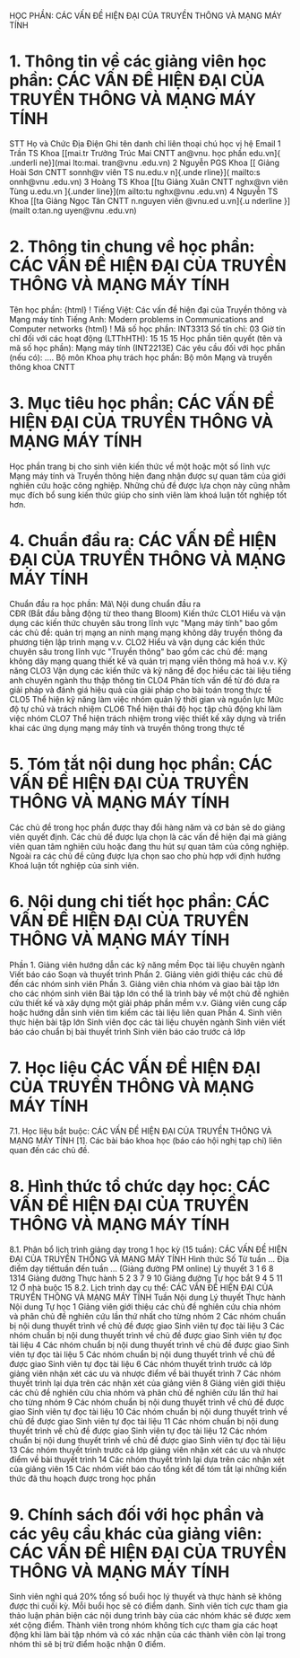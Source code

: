 HỌC PHẦN: CÁC VẤN ĐỀ HIỆN ĐẠI CỦA TRUYỀN THÔNG VÀ MẠNG MÁY TÍNH
# 1. Thông tin về các giảng viên học phần: CÁC VẤN ĐỀ HIỆN ĐẠI CỦA TRUYỀN THÔNG VÀ MẠNG MÁY TÍNH 
STT Họ và Chức Địa Điện Ghi tên danh chỉ liên thoại chú học vị hệ Email 1 Trần TS Khoa [[mai.tr Trưởng Trúc Mai CNTT an\@vnu. học phần edu.vn]{ .underli ne}](mai lto:mai. tran@vnu .edu.vn) 2 Nguyễn PGS Khoa [[ Giảng Hoài Sơn CNTT sonnh\@v viên TS nu.edu.v n]{.unde rline}]( mailto:s onnh@vnu .edu.vn) 3 Hoàng TS Khoa [[tu Giảng Xuân CNTT nghx\@vn viên Tùng u.edu.vn ]{.under line}](m ailto:tu nghx@vnu .edu.vn) 4 Nguyễn TS Khoa [[ta Giảng Ngọc Tân CNTT n.nguyen viên \@vnu.ed u.vn]{.u nderline }](mailt o:tan.ng uyen@vnu .edu.vn) 
# 2. Thông tin chung về học phần: CÁC VẤN ĐỀ HIỆN ĐẠI CỦA TRUYỀN THÔNG VÀ MẠNG MÁY TÍNH 
Tên học phần:
{html}
! Tiếng Việt: Các vấn đề hiện đại của Truyền thông và Mạng máy tính Tiếng Anh: Modern problems in Communications and Computer networks
{html}
! Mã số học phần: INT3313 Số tín chỉ: 03 Giờ tín chỉ đối với các hoạt động (LTThHTH): 15 15 15 Học phần tiên quyết (tên và mã số học phần): Mạng máy tính
(INT2213E) Các yêu cầu đối với học phần (nếu có): \.... Bộ môn Khoa phụ trách học phần: Bộ môn Mạng và truyền thông khoa
CNTT
# 3. Mục tiêu học phần: CÁC VẤN ĐỀ HIỆN ĐẠI CỦA TRUYỀN THÔNG VÀ MẠNG MÁY TÍNH
Học phần trang bị cho sinh viên kiến thức về một hoặc một số lĩnh vực
Mạng máy tính và Truyền thông hiện đang nhận được sự quan tâm của giới
nghiên cứu hoặc công nghiệp. Những chủ đề được lựa chọn này cũng nhằm
mục đích bổ sung kiến thức giúp cho sinh viên làm khoá luận tốt nghiệp
tốt hơn.
# 4. Chuẩn đầu ra: CÁC VẤN ĐỀ HIỆN ĐẠI CỦA TRUYỀN THÔNG VÀ MẠNG MÁY TÍNH
Chuẩn đầu ra học phần: Mã\ Nội dung chuẩn đầu ra\
CĐR (Bắt đầu bằng động từ theo thang Bloom) Kiến thức
CLO1 Hiểu và vận dụng các kiến thức chuyên sâu trong lĩnh vực "Mạng máy tính" bao gồm các chủ đề: quản trị mạng an ninh mạng mạng không dây truyền thông đa phương tiện lập trình mạng v.v.
CLO2 Hiểu và vận dụng các kiến thức chuyên sâu trong lĩnh vực "Truyền thông" bao gồm các chủ đề: mạng không dây mạng quang thiết kế và quản trị mạng viễn thông mã hoá v.v.
Kỹ năng
CLO3 Vận dụng các kiến thức và kỹ năng để đọc hiểu các tài liệu tiếng anh chuyên ngành thu thập thông tin
CLO4 Phân tích vấn đề từ đó đưa ra giải pháp và đánh giá hiệu quả của giải pháp cho bài toán trong thực tế
CLO5 Thể hiện kỹ năng làm việc nhóm quản lý thời gian và nguồn lực
Mức độ tự chủ và trách nhiệm
CLO6 Thể hiện thái độ học tập chủ động khi làm việc nhóm
CLO7 Thể hiện trách nhiệm trong việc thiết kế xây dựng và triển khai các ứng dụng mạng máy tính và truyền thông trong thực tế
# 5. Tóm tắt nội dung học phần: CÁC VẤN ĐỀ HIỆN ĐẠI CỦA TRUYỀN THÔNG VÀ MẠNG MÁY TÍNH
Các chủ đề trong học phần được thay đổi hàng năm và cơ bản sẽ do giảng viên quyết định. Các chủ đề được lựa chọn là các vấn đề hiện đại mà giảng viên quan tâm nghiên cứu hoặc đang thu hút sự quan tâm của công nghiệp. Ngoài ra các chủ đề cũng được lựa chọn sao cho phù hợp với định hướng Khoá luận tốt nghiệp của sinh viên.
# 6. Nội dung chi tiết học phần: CÁC VẤN ĐỀ HIỆN ĐẠI CỦA TRUYỀN THÔNG VÀ MẠNG MÁY TÍNH
Phần 1. Giảng viên hướng dẫn các kỹ năng mềm Đọc tài liệu chuyên ngành Viết báo cáo Soạn và thuyết trình
Phần 2. Giảng viên giới thiệu các chủ đề đến các nhóm sinh viên
Phần 3. Giảng viên chia nhóm và giao bài tập lớn cho các nhóm sinh
viên Bài tập lớn có thể là trình bày về một chủ đề nghiên cứu thiết kế và xây dựng một giải pháp phần mềm v.v. Giảng viên cung cấp hoặc hướng dẫn sinh viên tìm kiếm các tài liệu liên quan
Phần 4. Sinh viên thực hiện bài tập lớn Sinh viên đọc các tài liệu chuyên ngành Sinh viên viết báo cáo chuẩn bị bài thuyết trình Sinh viên báo cáo trước cả lớp
# 7. Học liệu CÁC VẤN ĐỀ HIỆN ĐẠI CỦA TRUYỀN THÔNG VÀ MẠNG MÁY TÍNH
7.1. Học liệu bắt buộc: CÁC VẤN ĐỀ HIỆN ĐẠI CỦA TRUYỀN THÔNG VÀ MẠNG MÁY TÍNH \[1\]. Các bài báo khoa học (báo cáo hội nghị tạp chí) liên quan đến
các chủ đề.
# 8. Hình thức tổ chức dạy học: CÁC VẤN ĐỀ HIỆN ĐẠI CỦA TRUYỀN THÔNG VÀ MẠNG MÁY TÍNH
8.1. Phân bổ lịch trình giảng dạy trong 1 học kỳ (15 tuần): CÁC VẤN ĐỀ HIỆN ĐẠI CỦA TRUYỀN THÔNG VÀ MẠNG MÁY TÍNH Hình thức Số Từ tuần ... Địa điểm dạy tiếttuần đến tuần ... (Giảng đường PM online) Lý thuyết 3 1 6 8 1314 Giảng đường Thực hành 5 2 3 7 9 10 Giảng đường Tự học bắt 9 4 5 11 12 Ở nhà buộc 15 8.2. Lịch trình dạy cụ thể: CÁC VẤN ĐỀ HIỆN ĐẠI CỦA TRUYỀN THÔNG VÀ MẠNG MÁY TÍNH Tuần Nội dung Lý thuyết Thực hành Nội dung Tự học 1 Giảng viên giới thiệu các chủ đề nghiên cứu chia nhóm và phân chủ đề nghiên cứu lần thứ nhất cho từng nhóm
2 Các nhóm chuẩn bị nội dung thuyết trình về chủ đề được giao Sinh viên tự đọc tài liệu
3 Các nhóm chuẩn bị nội dung thuyết trình về chủ đề được giao Sinh viên tự đọc tài liệu
4 Các nhóm chuẩn bị nội dung thuyết trình về chủ đề được giao Sinh viên tự đọc tài liệu
5 Các nhóm chuẩn bị nội dung thuyết trình về chủ đề được giao Sinh viên tự đọc tài liệu
6 Các nhóm thuyết trình trước cả lớp giảng viên nhận xét các ưu và nhược điểm về bài thuyết trình
7 Các nhóm thuyết trình lại dựa trên các nhận xét của giảng viên
8 Giảng viên giới thiệu các chủ đề nghiên cứu chia nhóm và phân chủ đề nghiên cứu lần thứ hai cho từng nhóm
9 Các nhóm chuẩn bị nội dung thuyết trình về chủ đề được giao Sinh viên tự đọc tài liệu
10 Các nhóm chuẩn bị nội dung thuyết trình về chủ đề được giao Sinh viên tự đọc tài liệu
11 Các nhóm chuẩn bị nội dung thuyết trình về chủ đề được giao Sinh viên tự đọc tài liệu
12 Các nhóm chuẩn bị nội dung thuyết trình về chủ đề được giao Sinh viên tự đọc tài liệu
13 Các nhóm thuyết trình trước cả lớp giảng viên nhận xét các ưu và nhược điểm về bài thuyết trình
14 Các nhóm thuyết trình lại dựa trên các nhận xét của giảng viên
15 Các nhóm viết báo cáo tổng kết để tóm tắt lại những kiến thức đã thu hoạch được trong học phần
# 9. Chính sách đối với học phần và các yêu cầu khác của giảng viên: CÁC VẤN ĐỀ HIỆN ĐẠI CỦA TRUYỀN THÔNG VÀ MẠNG MÁY TÍNH 
Sinh viên nghỉ quá 20% tổng số buổi học lý thuyết và thực hành sẽ không được thi cuối kỳ. Mỗi buổi học sẽ có điểm danh. Sinh viên tích cực tham gia thảo luận phản biện các nội dung trình bày của các nhóm khác sẽ được xem xét cộng điểm. Thành viên trong nhóm không tích cực tham gia các hoạt động khi làm bài tập nhóm và có xác nhận của các thành viên còn lại trong nhóm thì sẽ bị trừ điểm hoặc nhận 0 điểm.
